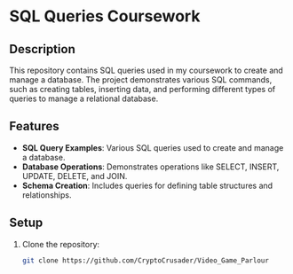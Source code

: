 # SQL Queries Coursework

## Description

This repository contains SQL queries used in my coursework to create and manage a database. The project demonstrates various SQL commands, such as creating tables, inserting data, and performing different types of queries to manage a relational database.

## Features

- **SQL Query Examples**: Various SQL queries used to create and manage a database.
- **Database Operations**: Demonstrates operations like SELECT, INSERT, UPDATE, DELETE, and JOIN.
- **Schema Creation**: Includes queries for defining table structures and relationships.

## Setup

1. Clone the repository:
   ```bash
   git clone https://github.com/CryptoCrusader/Video_Game_Parlour


